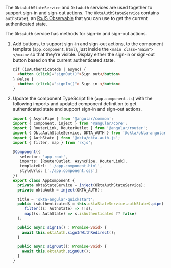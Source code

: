 The `OktaAuthStateService` and `OktaAuth` services are used together to support sign-in and sign-out actions. The `OktaAuthStateService` contains `authState$`, an [RxJS Observable](https://rxjs.dev/guide/observable) that you can use to get the current authenticated state.

The `OktaAuth` service has methods for sign-in and sign-out actions.

1. Add buttons, to support sign-in and sign-out actions, to the component template (`app.component.html`), just inside the `<main class="main"></main>` so that they’re visible. Display either the sign-in or sign-out button based on the current authenticated state.

   ```html
   @if (isAuthenticated$ | async) {
     <button (click)="signOut()">Sign out</button>
   } @else {
     <button (click)="signIn()"> Sign in </button>
   }
   ```

2. Update the component TypeScript file (`app.component.ts`) with the following imports and updated component definition to get authenticated state and support sign-in and sign-out actions.

   ```ts
   import { AsyncPipe } from '@angular/common';
   import { Component, inject } from '@angular/core';
   import { RouterLink, RouterOutlet } from '@angular/router';
   import { OktaAuthStateService, OKTA_AUTH } from '@okta/okta-angular';
   import { AuthState } from '@okta/okta-auth-js';
   import { filter, map } from 'rxjs';

   @Component({
      selector: 'app-root',
      imports: [RouterOutlet, AsyncPipe, RouterLink],
      templateUrl: './app.component.html',
      styleUrls: ['./app.component.css']
   })
   export class AppComponent {
     private oktaStateService = inject(OktaAuthStateService);
     private oktaAuth = inject(OKTA_AUTH);

     title = 'okta-angular-quickstart';
     public isAuthenticated$ = this.oktaStateService.authState$.pipe(
        filter((s: AuthState) => !!s),
        map((s: AuthState) => s.isAuthenticated ?? false)
     );

     public async signIn() : Promise<void> {
       await this.oktaAuth.signInWithRedirect();
     }

     public async signOut(): Promise<void> {
       await this.oktaAuth.signOut();
     }
   }
   ```
